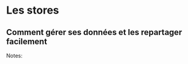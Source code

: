 <!-- .slide: class="transition-bg-sfeir-2" -->

# **Les stores**

## **Comment gérer ses données et les repartager facilement**

Notes:
